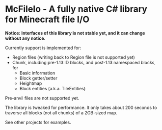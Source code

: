 ﻿# McFileIo - A fully native C# library for Minecraft file I/O

**Notice: Interfaces of this library is not stable yet, and it can change without any notice.**

Currently support is implemented for:

* Region files (writing back to Region file is not supported yet)
* Chunk, including pre-1.13 ID blocks, and post-1.13 namespaced blocks, for
    - Basic information
	- Block getter/setter
	- Heightmap
	- Block entities (a.k.a. TileEntities)

Pre-anvil files are not supported yet.

The library is tweaked for performance. It only takes about 200 seconds to traverse all blocks (not all chunks) of a 2GB-sized map.

See other projects for examples.